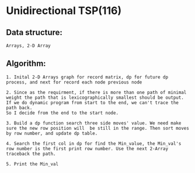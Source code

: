 # Unidirectional TSP(116)

## Data structure:     

    Arrays, 2-D Array

## Algorithm:    

    1. Inital 2-D Arrays graph for record matrix, dp for future dp process, and next for record each node previous node

    2. Since as the requirment, if there is more than one path of minimal weight the path that is lexicographically smallest should be output. If we do dynamic program from start to the end, we can't trace the path back.
    So I decide from the end to the start node.

    3. Build a dp function search three side moves' value. We need make sure the new row position will  be still in the range. Then sort moves by row number, and update dp table.

    4. Search the first col in dp for find the Min_value, the Min_val's row number is the first print row number. Use the next 2-Array traceback the path. 

    5. Print the Min_val